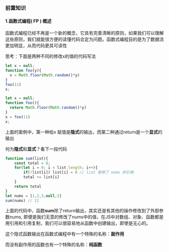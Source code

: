 <!--
 * @Date: 2021-12-20 16:31:01
 * @Author: luoshuai
 * @LastEditors: luoshuai
 * @LastEditTime: 2021-12-20 16:32:12
  -->

### 前置知识

#### 1.函数式编程( FP ) 概述

函数式编程已经不再是一个新的概念，它具有完善清晰的原则，如果我们可以理解这些原则，我们就能很方便的读懂代码合定为问题。函数式编程目的是为了数据流更加明显，从而代码更具可读性

思考：下面是两种不同的修改x的值的代码写法

```javascript
let x = null;
function foo(y){
  x = Math.floor(Math.random()*y)
}
foo(11)
x; 
```

```javascript
let x = null;
function foo(){
  return Math.floor(Math.random()*y)
}
x = foo(11)
x;
```

上面的案例中，第一种给x 赋值是**隐式**的输出，而第二种通过return是一个**显式**的输出

何为**隐式**和**显式**？看下一段代码

```javascript
function sum(list){
	const total = 0;
  	for(let i = 0; i < list.length; i++){
        if(!list[i]) list[i] = 0 // list 使用了 nums 的引用
    	total += list[i]
    }
    return total
}
let nums = [1,2,3,null,5]
sum(nums) // 11
```

上面的代码中，函数**sum**除了return输出，其实还是有其他的操作修改到了外部参数nums, 即便是我们无意的修改了nums中的值，在JS中对数组、对象、函数都是用引用和引用复制，我们可以很容易地从函数中创建输出，即使是无心的。

这个隐式函数输出在函数式编程中有一个特殊的名称：**副作用**

而没有副作用的函数也有一个特殊的名称：**纯函数**



